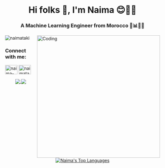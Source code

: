 <h1 align="center">Hi folks 👋, I'm Naima 😊👩‍💼</h1>
  
<h3 align="center">A Machine Learning Engineer from Morocco 🤖📊🇲🇦</h3>
<img align="right" alt="Coding" width="400" src="https://media3.giphy.com/media/RbDKaczqWovIugyJmW/200.gif?cid=790b7611rs7ehiume1k770z04jnkh93rx60t84i3n2wdq4rh&rid=200.gif&ct=g">

<p align="left"> <img src="https://komarev.com/ghpvc/?username=naimataki&label=Profile%20views&color=0e75b6&style=flat" alt="naimataki" /> </p>

<h3 align="left">Connect with me:</h3>
<p align="left">
<a href="https://linkedin.com/in/naima-takiouti" target="blank"><img align="center" src="https://raw.githubusercontent.com/rahuldkjain/github-profile-readme-generator/master/src/images/icons/Social/linked-in-alt.svg" alt="naima-takiouti" height="30" width="40" /></a>
<a href="https://kaggle.com/naimatakiouti" target="blank"><img align="center" src="https://raw.githubusercontent.com/rahuldkjain/github-profile-readme-generator/master/src/images/icons/Social/kaggle.svg" alt="naimatakiouti" height="30" width="40" /></a>
</p>

<p align="center">
    <a href="https://github.com/naimataki">
      <img
        align="center"
        src="https://github-readme-stats.vercel.app/api?username=naimataki&theme=midnight-purple&hide_border=true"
      />
    </a>
  <a href="https://github.com/naimataki">
      <img
        align="center"
        src="http://github-readme-streak-stats.herokuapp.com?user=naimataki&theme=midnight-purple&date_format=M%20j%5B%2C%20Y%5D&fire=FF8964&ring=FFCB2B&hide_border=true"
      />
 </a>
</p>

<p align="center">
<a href="https://github.com/naimataki">
      <img
        align="center"
        src="https://github-readme-stats.vercel.app/api/top-langs/?username=naimataki&theme=midnight-purple&line_height=40&hide=css&hide_border=true&layout=compact"
        alt="Naima's Top Languages"
      />
 </a>
 </p>
